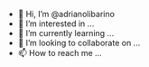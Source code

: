 - 👋 Hi, I’m @adrianolibarino
- 👀 I’m interested in ...
- 🌱 I’m currently learning ...
- 💞️ I’m looking to collaborate on ...
- 📫 How to reach me ...

<!---
adrianolibarino/adrianolibarino is a ✨ special ✨ repository because its `README.md` (this file) appears on your GitHub profile.
You can click the Preview link to take a look at your changes.
--->
